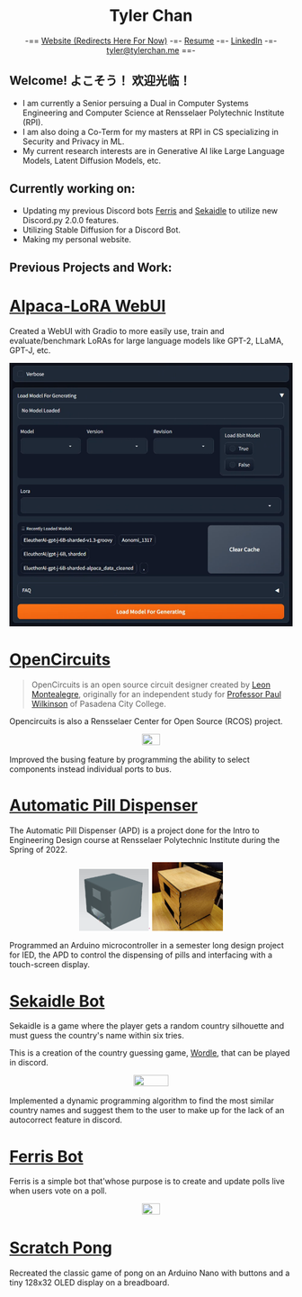 <h1 align="center">Tyler Chan</h1>
<div align="center">
  -== <a href="http://tylerchan.me">Website (Redirects Here For Now)</a> -=-
  <a href="resume_23-12-21.pdf">Resume</a> -=-
  <a href="https://www.linkedin.com/in/tyler-chan-b6b082186/">LinkedIn</a> -=-
  <a href="mailto:tyler@tylerchan.me">tyler@tylerchan.me</a> ==-
</div>

## Welcome! よこそう！ 欢迎光临！
- I am currently a Senior persuing a Dual in Computer Systems Engineering and Computer Science at Rensselaer Polytechnic Institute (RPI).
- I am also doing a Co-Term for my masters at RPI in CS specializing in Security and Privacy in ML.
- My current research interests are in Generative AI like Large Language Models, Latent Diffusion Models, etc.

## Currently working on:
* Updating my previous Discord bots [Ferris](https://github.com/DeBestTrap/ferris-bot) and [Sekaidle](https://github.com/DeBestTrap/sekaidle) to utilize new Discord.py 2.0.0 features.
* Utilizing Stable Diffusion for a Discord Bot.
* Making my personal website.

## Previous Projects and Work:
# [Alpaca-LoRA WebUI](https://github.com/DeBestTrap/alpaca-lora/tree/webui)
Created a WebUI with Gradio to more easily use, train
and evaluate/benchmark LoRAs for large language models
like GPT-2, LLaMA, GPT-J, etc.

![](images/gradio_ui.png)

# [OpenCircuits](https://github.com/OpenCircuits/OpenCircuits)

>OpenCircuits is an open source circuit designer created by [Leon Montealegre](https://leonmontealegre.com/), originally for an independent study for [Professor Paul Wilkinson](http://www.drpjw.org/) of Pasadena City College.

Opencircuits is also a Rensselaer Center for Open Source (RCOS) project.

<div align="center">
  <img src="https://i.gyazo.com/2d6c58e691f385671be162ad7f639b07.gif" width=25% height=25%/>
</div>

Improved the busing feature by programming the ability
to select components instead individual ports to bus.


# [Automatic Pill Dispenser](https://github.com/DeBestTrap/pill-dispenser)
The Automatic Pill Dispenser (APD) is a project done for the Intro to Engineering Design course at Rensselaer Polytechnic Institute during the Spring of 2022.

<div align="center">
  <img src="./images/apd_cad.png" width=25% height=25%/>
  <img src="./images/apd_housing_unit.png" width=25% height=25%/>
</div>

Programmed an Arduino microcontroller in a semester
long design project for IED, the APD to control the dispensing of
pills and interfacing with a touch-screen display.

# [Sekaidle Bot](https://github.com/DeBestTrap/sekaidle)
Sekaidle is a game where the player gets a random country silhouette and must guess the country's name within six tries.

This is a creation of the country guessing game, [Wordle](https://github.com/teuteuf/worldle), that can be played in discord.

<div align="center">
  <img src="https://i.gyazo.com/7f90e64e0b0f3e39603f4a5f16c21845.gif" width=35% height=35%/>
</div>
  
Implemented a dynamic programming algorithm to
find the most similar country names and suggest them
to the user to make up for the lack of an autocorrect
feature in discord.
    
# [Ferris Bot](https://github.com/DeBestTrap/ferris-bot)
Ferris is a simple bot that'whose purpose is to create and update polls live when users vote on a poll.

<div align="center">
  <img src="https://i.gyazo.com/145d9b8d01ec881cc02e45f49f48fdaa.gif" width=25% height=25%/>
</div>

# [Scratch Pong](https://github.com/DeBestTrap/scratch-pong)
Recreated the classic game of pong on an Arduino Nano
with buttons and a tiny 128x32 OLED display on a
breadboard.
